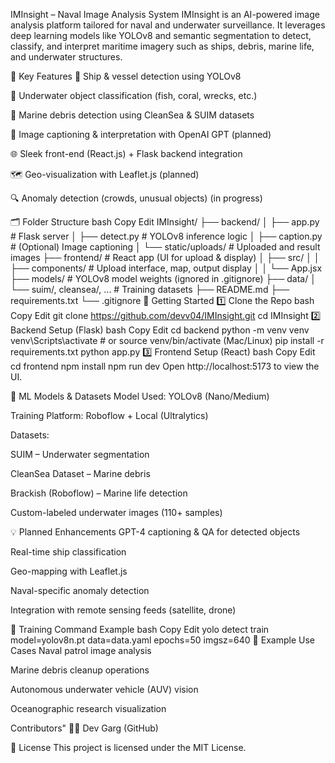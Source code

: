 IMInsight – Naval Image Analysis System
IMInsight is an AI-powered image analysis platform tailored for naval and underwater surveillance. It leverages deep learning models like YOLOv8 and semantic segmentation to detect, classify, and interpret maritime imagery such as ships, debris, marine life, and underwater structures.

📌 Key Features
🚢 Ship & vessel detection using YOLOv8

🐠 Underwater object classification (fish, coral, wrecks, etc.)

🧹 Marine debris detection using CleanSea & SUIM datasets

🧠 Image captioning & interpretation with OpenAI GPT (planned)

🌐 Sleek front-end (React.js) + Flask backend integration

🗺️ Geo-visualization with Leaflet.js (planned)

🔍 Anomaly detection (crowds, unusual objects) (in progress)

🗂️ Folder Structure
bash
Copy
Edit
IMInsight/
├── backend/
│   ├── app.py                # Flask server
│   ├── detect.py             # YOLOv8 inference logic
│   ├── caption.py            # (Optional) Image captioning
│   └── static/uploads/       # Uploaded and result images
├── frontend/                 # React app (UI for upload & display)
│   ├── src/
│   │   ├── components/       # Upload interface, map, output display
│   │   └── App.jsx
├── models/                   # YOLOv8 model weights (ignored in .gitignore)
├── data/
│   └── suim/, cleansea/, ... # Training datasets
├── README.md
├── requirements.txt
└── .gitignore
🚀 Getting Started
1️⃣ Clone the Repo
bash
Copy
Edit
git clone https://github.com/devv04/IMInsight.git
cd IMInsight
2️⃣ Backend Setup (Flask)
bash
Copy
Edit
cd backend
python -m venv venv
venv\Scripts\activate  # or source venv/bin/activate (Mac/Linux)
pip install -r requirements.txt
python app.py
3️⃣ Frontend Setup (React)
bash
Copy
Edit
cd frontend
npm install
npm run dev
Open http://localhost:5173 to view the UI.

🧠 ML Models & Datasets
Model Used: YOLOv8 (Nano/Medium)

Training Platform: Roboflow + Local (Ultralytics)

Datasets:

SUIM – Underwater segmentation

CleanSea Dataset – Marine debris

Brackish (Roboflow) – Marine life detection

Custom-labeled underwater images (110+ samples)

💡 Planned Enhancements
GPT-4 captioning & QA for detected objects

Real-time ship classification

Geo-mapping with Leaflet.js

Naval-specific anomaly detection

Integration with remote sensing feeds (satellite, drone)

🎯 Training Command Example
bash
Copy
Edit
yolo detect train model=yolov8n.pt data=data.yaml epochs=50 imgsz=640
🧠 Example Use Cases
Naval patrol image analysis

Marine debris cleanup operations

Autonomous underwater vehicle (AUV) vision

Oceanographic research visualization

 Contributors"
👨‍💻 Dev Garg (GitHub)

📜 License
This project is licensed under the MIT License.
